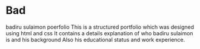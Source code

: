 # Bad
badiru sulaimon poerfolio
This is a structured portfolio which was designed using html and css
It contains a details explanation of who badiru sulaimon is and his background 
Also his educational status and work experience. 
